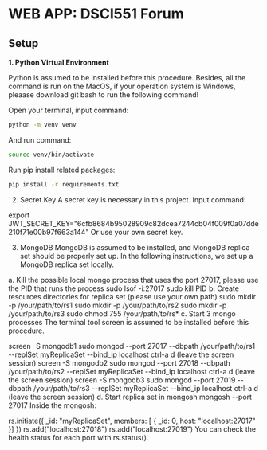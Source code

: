# WEB APP: DSCI551 Forum

## Setup

**1. Python Virtual Environment**

Python is assumed to be installed before this procedure. Besides, all the command is run on the MacOS, if your operation system is Windows, pleaase download git bash to run the following command!

Open your terminal, input command:

```bash
python -m venv venv
```
And run command:

```bash
source venv/bin/activate
```
Run pip install related packages:
```bash
pip install -r requirements.txt
```
2. Secret Key
A secret key is necessary in this project. Input command:

export JWT_SECRET_KEY="6cfb8684b95028909c82dcea7244cb04f009f0a07dde210f71e00b97f663a144"
Or use your own secret key.

3. MongoDB
MongoDB is assumed to be installed, and MongoDB replica set should be properly set up. In the following instructions, we set up a MongoDB replica set locally.

a. Kill the possible local mongo process that uses the port 27017, please use the PID that runs the process
sudo lsof -i:27017
sudo kill PID
b. Create resources directories for replica set (please use your own path)
sudo mkdir -p /your/path/to/rs1
sudo mkdir -p /your/path/to/rs2
sudo mkdir -p /your/path/to/rs3
sudo chmod 755 /your/path/to/rs*
c. Start 3 mongo processes
The terminal tool screen is assumed to be installed before this procedure.

screen -S mongodb1
sudo mongod --port 27017 --dbpath /your/path/to/rs1 --replSet myReplicaSet --bind_ip localhost
ctrl-a d (leave the screen session)
screen -S mongodb2
sudo mongod --port 27018 --dbpath /your/path/to/rs2 --replSet myReplicaSet --bind_ip localhost
ctrl-a d (leave the screen session)
screen -S mongodb3
sudo mongod --port 27019 --dbpath /your/path/to/rs3 --replSet myReplicaSet --bind_ip localhost
ctrl-a d (leave the screen session)
d. Start replica set in mongosh
mongosh --port 27017
Inside the mongosh:

rs.initiate({ _id: "myReplicaSet", members: [ { _id: 0, host: "localhost:27017" }] })
rs.add("localhost:27018")
rs.add("localhost:27019")
You can check the health status for each port with rs.status().
